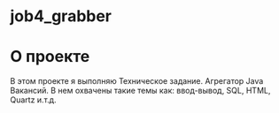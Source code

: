 # job4_grabber

# О проекте
<p>В этом проекте я выполняю Техническое задание. Агрегатор Java Вакансий. В нем охвачены такие темы как: 
 ввод-вывод, SQL, HTML, Quartz и.т.д.</p>